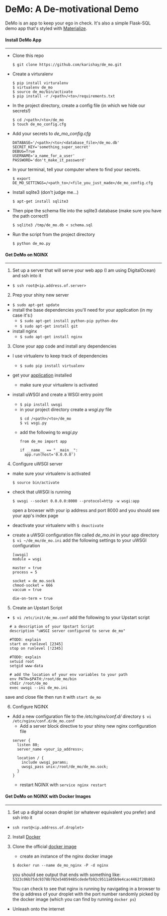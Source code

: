 # DeMo: A De-motivational Demo

 DeMo is an app to keep your ego in check. It's also a simple Flask-SQL demo app that's styled with [Materialize](http://materializecss.com/).

#### Install DeMo App
*****


* Clone this repo

  ```
  $ git clone https://github.com/karishay/de_mo.git
  ```

* Create a virturalenv

  ```
  $ pip install virturalenv
  $ virtualenv de_mo
  $ source de_mo/bin/activate
  $ pip install -r /<path>/<to>/requirements.txt
  ```

* In the project directory, create a config file (in which we hide our secrets!)

  ```
  $ cd /<path>/<to>/de_mo
  $ touch de_mo_config.cfg
  ```

* Add your secrets to *de_mo_config.cfg*

  ```
  DATABASE='/<path>/<to>/<database_file>/de_mo.db'
  SECRET_KEY='something_super_secret'
  DEBUG=True
  USERNAME='a_name_for_a_user'
  PASSWORD='don't_make_it_password'
  ```

* In your terminal, tell your computer where to find your secrets.

   ```
   $ export DE_MO_SETTINGS=/<path_to>/<file_you_just_made>/de_mo_config.cfg
   ```

* Install sqlite3 (don't judge me...)

  ```
  $ apt-get install sqlite3
  ```

* Then pipe the schema file into the sqlite3 database
  (make sure you have the path correct!)

  ```
  $ sqlite3 /tmp/de_mo.db < schema.sql
  ```

* Run the script from the project directory

  ```
  $ python de_mo.py
  ```

#### Get DeMo on NGINX
********

1. Set up a server that will serve your web app (I am using DigitalOcean) and ssh into it
  - `$ ssh root@<ip.address.of.server>`

2. Prep your shiny new server
  - `$ sudo apt-get update`
  - install the base dependencies you'll need for your application (in my case it's:)
    - `$ sudo apt-get install python-pip python-dev `
    - `$ sudo apt-get install git`
  - install nginx
    - `$ sudo apt-get install nginx`

3. Clone your app code and install any dependencies
  - I use virtualenv to keep track of dependencies
    - `$ sudo pip install virtualenv`

  - get your [application](#install) installed
    - make sure your virtualenv is activated

  - install uWSGI and create a WSGI entry point
    - `$ pip install uwsgi`
    - in your project directory create a *wsgi.py* file
        ```
        $ cd /<path>/<to>/de_mo
        $ vi wsgi.py
        ```
    - add the following to *wsgi.py*
      ```
      from de_mo import app

      if __name__ == "__main__":
        app.run(host='0.0.0.0')
      ```

4. Configure uWSGI server
  - make sure your virtualenv is activated

    `$ source bin/activate`

  - check that uWSGI is running

    `$ uwsgi --socket 0.0.0.0:8000 --protocol=http -w wsgi:app`

    open a browser with your ip address and port 8000 and you should see your app's index page

  - deactivate your virtualenv with `$ deactivate`

  - create a uWSGI configuration file called *de_mo.ini* in your app directory
    `$ vi ~/de_mo/de_mo.ini`
    add the following settings to your uWSGI configuration
    ```
    [uwsgi]
    module = wsgi

    master = true
    process = 5

    socket = de_mo.sock
    chmod-socket = 666
    vaccum = true

    die-on-term = true
    ```

5. Create an Upstart Script
  - `$ vi /etc/init/de_mo.conf`
  add the following to your Upstart script
  ```
    # a description of your Upstart Script
    description "uWSGI server configured to serve de_mo"

    #TODO: explain
    start on runlevel [2345]
    stop on runlevel [!2345]

    #TODO: explain
    setuid root
    setgid www-data

    # add the location of your env variables to your path  
    env PATH=$PATH:/root/de_mo/bin
    chdir /root/de_mo
    exec uwsgi --ini de_mo.ini
  ```
  save and close file then run it with
  `start de_mo`

6. Configure NGINX
  - Add a new configuration file to the */etc/nginx/conf.d/* directory
  `$ vi /etc/nginx/conf.d/de_mo.conf`
    - Add a server block directive to your shiny new nginx configuration file
    ```
    server {
      listen 80;
      server_name <your_ip_address>;

      location / {
        include uwsgi_params;
        uwsgi_pass unix:/root/de_mo/de_mo.sock;
      }
    }
    ```
    - restart NGINX with `service nginx restart`



#### Get DeMo on NGINX with Docker Images
*****

1. Set up a digital ocean droplet (or whatever equivalent you prefer) and ssh into it
  - `ssh root@<ip.address.of.droplet>`

2. Install [Docker](https://docs.docker.com/installation/ubuntulinux/)

3. Clone the official [docker image](https://blog.docker.com/2015/04/tips-for-deploying-nginx-official-image-with-docker/)
    - create an instance of the nginx docker image
    ```
    $ docker run --name de_mo_nginx -P -d nginx
    ```
    you should see output that ends with something like:
    `
    5323c06b75dc9378b702e54059485cdedefb92c9511a05b9e4cac4462f20b863
    `

     You can check to see that nginx is running by navigating in a browser to the ip address of your droplet with the port number randomly picked by the docker image (which you can find by running `docker ps`)

* Unleash onto the internet

